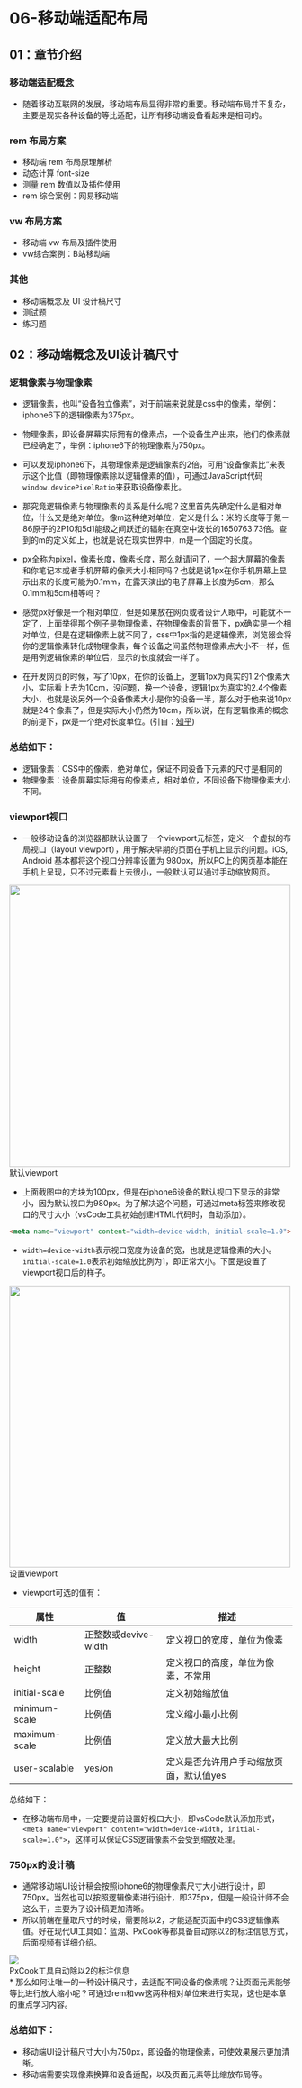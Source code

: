 # 06-移动端适配布局

## 01：章节介绍
### 移动端适配概念

* 随着移动互联网的发展，移动端布局显得非常的重要。移动端布局并不复杂，主要是现实各种设备的等比适配，让所有移动端设备看起来是相同的。

### rem 布局方案

* 移动端 rem 布局原理解析
* 动态计算 font-size
* 测量 rem 数值以及插件使用
* rem 综合案例：网易移动端

### vw 布局方案

* 移动端 vw 布局及插件使用
* vw综合案例：B站移动端

### 其他

* 移动端概念及 UI 设计稿尺寸
* 测试题
* 练习题

## 02：移动端概念及UI设计稿尺寸

### 逻辑像素与物理像素

* 逻辑像素，也叫“设备独立像素”，对于前端来说就是css中的像素，举例：iphone6下的逻辑像素为375px。

* 物理像素，即设备屏幕实际拥有的像素点，一个设备生产出来，他们的像素就已经确定了，举例：iphone6下的物理像素为750px。

* 可以发现iphone6下，其物理像素是逻辑像素的2倍，可用“设备像素比”来表示这个比值（即物理像素除以逻辑像素的值），可通过JavaScript代码`window.devicePixelRatio`来获取设备像素比。

* 那究竟逻辑像素与物理像素的关系是什么呢？这里首先先确定什么是相对单位，什么又是绝对单位。像m这种绝对单位，定义是什么：米的长度等于氪－86原子的2P10和5d1能级之间跃迁的辐射在真空中波长的1650763.73倍。查到的m的定义如上，也就是说在现实世界中，m是一个固定的长度。

* px全称为pixel，像素长度，像素长度，那么就请问了，一个超大屏幕的像素和你笔记本或者手机屏幕的像素大小相同吗？也就是说1px在你手机屏幕上显示出来的长度可能为0.1mm，在露天演出的电子屏幕上长度为5cm，那么0.1mm和5cm相等吗？

* 感觉px好像是一个相对单位，但是如果放在网页或者设计人眼中，可能就不一定了，上面举得那个例子是物理像素，在物理像素的背景下，px确实是一个相对单位，但是在逻辑像素上就不同了，css中1px指的是逻辑像素，浏览器会将你的逻辑像素转化成物理像素，每个设备之间虽然物理像素点大小不一样，但是用例逻辑像素的单位后，显示的长度就会一样了。

* 在开发网页的时候，写了10px，在你的设备上，逻辑1px为真实的1.2个像素大小，实际看上去为10cm，没问题，换一个设备，逻辑1px为真实的2.4个像素大小，也就是说另外一个设备像素大小是你的设备一半，那么对于他来说10px就是24个像素了，但是实际大小仍然为10cm，所以说，在有逻辑像素的概念的前提下，px是一个绝对长度单位。(引自：[知乎](https://www.zhihu.com/question/48166345/answer/1631677955))

### 总结如下：
* 逻辑像素：CSS中的像素，绝对单位，保证不同设备下元素的尺寸是相同的
* 物理像素：设备屏幕实际拥有的像素点，相对单位，不同设备下物理像素大小不同。

###  **viewport视口**
* 一般移动设备的浏览器都默认设置了一个viewport元标签，定义一个虚拟的布局视口（layout viewport），用于解决早期的页面在手机上显示的问题。iOS, Android 基本都将这个视口分辨率设置为 980px，所以PC上的网页基本能在手机上呈现，只不过元素看上去很小，一般默认可以通过手动缩放网页。

<div>
    <img src="https://p6-juejin.byteimg.com/tos-cn-i-k3u1fbpfcp/f66e4e6332714c3bb0c3fb1c5c54638f~tplv-k3u1fbpfcp-watermark.image?" width="500" />
    <div>默认viewport</div>
</div>

* 上面截图中的方块为100px，但是在iphone6设备的默认视口下显示的非常小，因为默认视口为980px。为了解决这个问题，可通过meta标签来修改视口的尺寸大小（vsCode工具初始创建HTML代码时，自动添加）。

```html
<meta name="viewport" content="width=device-width, initial-scale=1.0">
```

* `width=device-width`表示视口宽度为设备的宽，也就是逻辑像素的大小。`initial-scale=1.0`表示初始缩放比例为1，即正常大小。下面是设置了viewport视口后的样子。

<div >
    <img src="https://p1-juejin.byteimg.com/tos-cn-i-k3u1fbpfcp/b7df835f61144d6ba6cb4788c6964198~tplv-k3u1fbpfcp-watermark.image" width="500" />
    <div>设置viewport</div>
</div>

*  viewport可选的值有：

|  属性  |   值   |    描述   |
|  ----  | ----  |  ----     |
| width  |  正整数或devive-width  |   定义视口的宽度，单位为像素 |
| height  | 正整数 |  定义视口的高度，单位为像素，不常用 |
| initial-scale  | 比例值 |  定义初始缩放值 |
| minimum-scale  | 比例值 |  定义缩小最小比例 |
| maximum-scale  | 比例值 |  定义放大最大比例 |
| user-scalable  | yes/on |  定义是否允许用户手动缩放页面，默认值yes |

总结如下：
* 在移动端布局中，一定要提前设置好视口大小，即vsCode默认添加形式，`<meta name="viewport" content="width=device-width, initial-scale=1.0">`，这样可以保证CSS逻辑像素不会受到缩放处理。

### 750px的设计稿
* 通常移动端UI设计稿会按照iphone6的物理像素尺寸大小进行设计，即750px。当然也可以按照逻辑像素进行设计，即375px，但是一般设计师不会这么干，主要为了设计稿更加清晰。
* 所以前端在量取尺寸的时候，需要除以2，才能适配页面中的CSS逻辑像素值。好在现代UI工具如：蓝湖、PxCook等都具备自动除以2的标注信息方式，后面视频有详细介绍。

<div>
    <img src="https://p3-juejin.byteimg.com/tos-cn-i-k3u1fbpfcp/be417734c114446f9994f869cc00b39f~tplv-k3u1fbpfcp-watermark.image" />
    <div>PxCook工具自动除以2的标注信息</div>
</div>
* 那么如何让唯一的一种设计稿尺寸，去适配不同设备的像素呢？让页面元素能够等比进行放大缩小呢？可通过rem和vw这两种相对单位来进行实现，这也是本章的重点学习内容。

### 总结如下：
* 移动端UI设计稿尺寸大小为750px，即设备的物理像素，可使效果展示更加清晰。
* 移动端需要实现像素换算和设备适配，以及页面元素等比缩放布局等。